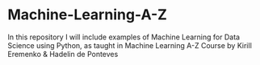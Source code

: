 # Machine-Learning-A-Z
In this repository I will include examples of Machine Learning for Data Science using Python, as taught in Machine Learning A-Z Course by Kirill Eremenko &amp; Hadelin de Ponteves
